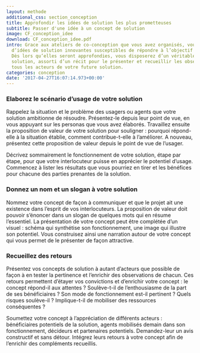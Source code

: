 ```yaml
---
layout: methode
additional_css: section_conception
title: Approfondir les idées de solution les plus prometteuses
subtitle: Passer d'une idée à un concept de solution
image: CF_conception_idee
download: CF_conception_idee.pdf
intro: Grace aux ateliers de co-conception que vous avez organisés, vous disposez
  d’idées de solution innovantes susceptibles de répondre à l’objectif de votre projet.
  Dès lors qu’elles seront approfondies, vous disposerez d’un véritable concept de
  solution, assorti d’un récit pour le présenter et recueillir les observations de
  tous les acteurs de votre future solution.
categories: conception
date: '2017-04-27T16:07:14.973+00:00'
---
```


### Elaborez le scénario d’usage de votre solution 
Rappelez la situation et le problème des usagers ou agents que votre solution ambitionne de résoudre. Présentez-le depuis leur point de vue, en vous appuyant sur les personas que vous avez élaborés. 
Travaillez ensuite la proposition de valeur de votre solution pour souligner : pourquoi répond-elle à la situation établie, comment contribue-t-elle à l’améliorer. A nouveau, présentez cette proposition de valeur depuis le point de vue de l’usager. 

Décrivez sommairement le fonctionnement de votre solution, étape par étape, pour que votre interlocuteur puisse en apprécier le potentiel d’usage. 
Commencez à lister les résultats que vous pourriez en tirer et les bénéfices pour chacune des parties prenantes de la solution. 

### Donnez un nom et un slogan à votre solution 
Nommez votre concept de façon à communiquer et que le projet ait une existence dans l’esprit de vos interlocuteurs. La proposition de valeur doit pouvoir s’énoncer dans un slogan de quelques mots qui en résume l’essentiel. La présentation de votre concept peut être complétée d’un visuel : schéma qui synthétise son fonctionnement, une image qui illustre son potentiel.  Vous construisez ainsi une narration autour de votre concept qui vous permet de le présenter de façon attractive. 

### Recueillez des retours 
Présentez vos concepts de solution à autant d’acteurs que possible de façon à en tester la pertinence et l’enrichir des observations de chacun. Ces retours permettent d’étayer vos convictions et d’enrichir votre concept : le concept répond-il aux attentes ? Soulève-t-il de l’enthousiasme de la part de ses bénéficiaires ? Son mode de fonctionnement est-il pertinent ? Quels risques soulève-il ? Implique-t-il de mobiliser des ressources conséquentes ?  

Soumettez votre concept à l’appréciation de différents acteurs : bénéficiaires potentiels de la solution, agents mobilisés demain dans son fonctionnement, décideurs et partenaires potentiels. Demandez-leur un avis constructif et sans détour. Intégrez leurs retours à votre concept afin de l’enrichir des compléments recueillis.